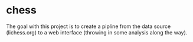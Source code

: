 # chess
 
The goal with this project is to create a pipline from the data source (lichess.org) to a web interface (throwing in some analysis along the way). 
